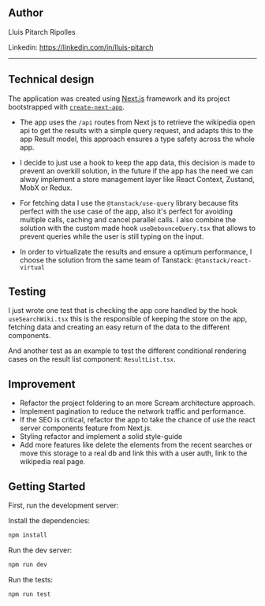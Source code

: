 ## Author

Lluis Pitarch Ripolles

Linkedin: https://linkedin.com/in/lluis-pitarch

---

## Technical design

The application was created using [Next.js](https://nextjs.org) framework and its project bootstrapped with [`create-next-app`](https://nextjs.org/docs/app/api-reference/cli/create-next-app).

- The app uses the `/api` routes from Next js to retrieve the wikipedia open api to get the results with a simple query request, and adapts this to the app Result model, this approach ensures a type safety across the whole app.

- I decide to just use a hook to keep the app data, this decision is made to prevent an overkill solution, in the future if the app has the need we can alway implement a store management layer like React Context, Zustand, MobX or Redux.

- For fetching data I use the `@tanstack/use-query` library because fits perfect with the use case of the app, also it's perfect for avoiding multiple calls, caching and cancel parallel calls. I also combine the solution with the custom made hook `useDebounceQuery.tsx` that allows to prevent queries while the user is still typing on the input.

- In order to virtualizate the results and ensure a optimum performance, I choose the solution from the same team of Tanstack: `@tanstack/react-virtual`

## Testing

I just wrote one test that is checking the app core handled by the hook `useSearchWiki.tsx` this is the responsible of keeping the store on the app, fetching data and creating an easy return of the data to the different components.

And another test as an example to test the different conditional rendering cases on the result list component: `ResultList.tsx`.

## Improvement

- Refactor the project foldering to an more Scream architecture approach.
- Implement pagination to reduce the network traffic and performance.
- If the SEO is critical, refactor the app to take the chance of use the react server components feature from Next.js.
- Styling refactor and implement a solid style-guide
- Add more features like delete the elements from the recent searches or move this storage to a real db and link this with a user auth, link to the wikipedia real page.

## Getting Started

First, run the development server:

Install the dependencies:

```bash
npm install
```

Run the dev server:

```bash
npm run dev
```

Run the tests:

```bash
npm run test
```
